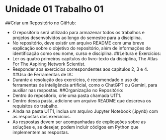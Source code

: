 # Unidade 01 Trabalho 01

##Criar um Repositório no GitHub:
* O repositório será utilizado para armazenar todos os trabalhos e projetos desenvolvidos ao longo do semestre para a disciplina.
* No repositório, deve existir um arquivo README com uma breve explicação sobre o objetivo do repositório, além de informações de
identificação como seu nome, curso e disciplina.
##Leitura e Exercícios:
* Ler os quatro primeiros capítulos do livro-texto da disciplina, The Atlas For The Aspiring Network Scientist.
* Responder aos exercícios correspondentes aos capítulos 2, 3 e 4.
##Uso de Ferramentas de IA:
* Durante a resolução dos exercícios, é recomendado o uso de ferramentas de inteligência artificial, como o ChatGPT ou Gemini, para
auxiliar nas respostas.
##Organização no Repositório:
* Dentro do repositório, crie uma pasta chamada U1T1.
* Dentro dessa pasta, adicione um arquivo README que descreva os requisitos do trabalho.
* Ainda na pasta U1T1, inclua um arquivo Jupyter Notebook (.ipynb) com as respostas dos exercícios.
* As respostas devem ser acompanhadas de explicações sobre as soluções e, se desejar, podem incluir códigos em Python que
implementem as respostas.